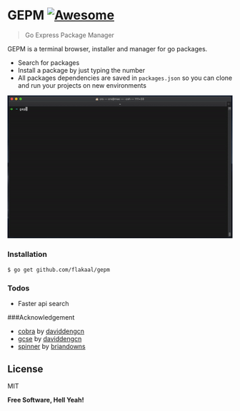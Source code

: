# GEPM [![Awesome](https://camo.githubusercontent.com/c9addde68ccb46540ce442b838a6a1617a5d7050/68747470733a2f2f696d672e736869656c64732e696f2f62616467652f636f7665726167652d38302532352d79656c6c6f77677265656e2e7376673f6d61784167653d32353932303030)](https://github.com/flakaal/gepm)
> Go Express Package Manager


GEPM is a terminal browser, installer and manager for go packages.

  - Search for packages
  - Install a package by just typing the number
  - All packages dependencies are saved in ```packages.json``` so you can clone and run your projects on new environments

<p align="center">
  <img src="preview.gif"/>
</p>


### Installation

```sh
$ go get github.com/flakaal/gepm
```

### Todos

 - Faster api search

###Acknowledgement
 - <a href="https://github.com/spf13/cobra">cobra</a> by <a href="https://github.com/spf13">daviddengcn</a>
 - <a href="https://github.com/daviddengcn/gcse">gcse</a> by <a href="https://github.com/daviddengcn">daviddengcn</a>
 - <a href="https://github.com/briandowns/spinner">spinner</a> by <a href="https://github.com/briandowns">briandowns</a>
 
License
----

MIT


**Free Software, Hell Yeah!**
